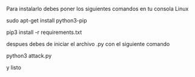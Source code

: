 Para instalarlo debes poner los siguientes comandos en tu consola Linux


sudo apt-get install python3-pip

pip3 install -r requirements.txt


despues debes de iniciar el archivo .py con el siguiente comando

python3 attack.py

y listo

